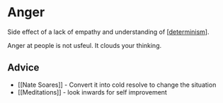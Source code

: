 # Anger

Side effect of a lack of empathy and understanding of [[determinism]]. 

Anger at people is not usfeul. It clouds your thinking.

## Advice
- [[Nate Soares]] - Convert it into cold resolve to change the situation
- [[Meditations]] - look inwards for self improvement

[//begin]: # "Autogenerated link references for markdown compatibility"
[determinism]: determinism "Determinism"
[//end]: # "Autogenerated link references"